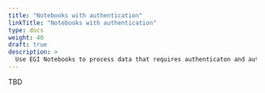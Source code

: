 ```yaml
---
title: "Notebooks with authentication"
linkTitle: "Notebooks with authentication"
type: docs
weight: 40
draft: true
description: >
  Use EGI Notebooks to process data that requires authenticaton and authorization
---
```


TBD
